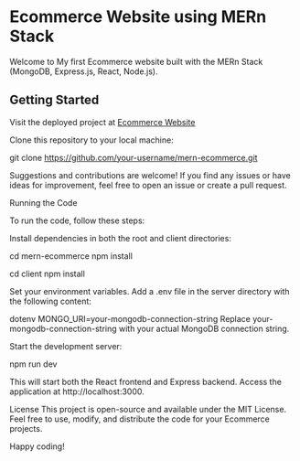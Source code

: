 # Ecommerce Website using MERn Stack

Welcome to My first Ecommerce website built with the MERn Stack (MongoDB, Express.js, React, Node.js).

## Getting Started

Visit the deployed project at [Ecommerce Website](https://amethyst-colt-ring.cyclic.app/)

Clone this repository to your local machine:

git clone https://github.com/your-username/mern-ecommerce.git


Suggestions and contributions are welcome! If you find any issues or have ideas for improvement, feel free to open an issue or create a pull request.

Running the Code

To run the code, follow these steps:

Install dependencies in both the root and client directories:



cd mern-ecommerce
npm install

cd client
npm install

Set your environment variables. Add a .env file in the server directory with the following content:

dotenv
MONGO_URI=your-mongodb-connection-string
Replace your-mongodb-connection-string with your actual MongoDB connection string.

Start the development server:

npm run dev

This will start both the React frontend and Express backend. Access the application at http://localhost:3000.

License
This project is open-source and available under the MIT License. Feel free to use, modify, and distribute the code for your Ecommerce projects.

Happy coding!

